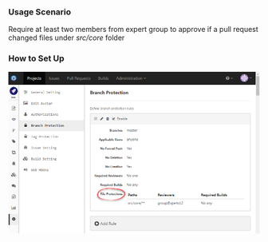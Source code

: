 ### Usage Scenario

Require at least two members from expert group to approve if a pull request changed files under _src/core_ folder

### How to Set Up

![Branch Protection Files Require Review](../images/branch-protection-files-require-review.png)